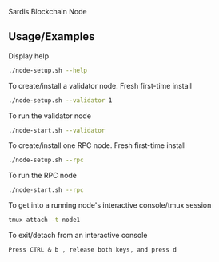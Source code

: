 Sardis Blockchain Node    
## Usage/Examples

Display help
```bash
./node-setup.sh --help
```
To create/install a validator node. Fresh first-time install
```bash
./node-setup.sh --validator 1
```
To run the validator node
```bash
./node-start.sh --validator
```
To create/install one RPC node. Fresh first-time install
```bash
./node-setup.sh --rpc
```
To run the RPC node
```bash
./node-start.sh --rpc
```
To get into a running node's interactive console/tmux session 
```bash
tmux attach -t node1
```
To exit/detach from an interactive console
```text
Press CTRL & b , release both keys, and press d
```